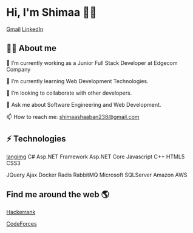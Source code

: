 #  Hi, I'm Shimaa 👩‍💻
[Gmail](shimaashaaban238@gmail.com) [LinkedIn](www.linkedin.com/in/shimaa-shaaban-83a56718b)

## 👩‍💻 About me
🔭 I’m currently working as a Junior Full Stack Developer at Edgecom Company

 🌱 I’m currently learning Web Development Technologies.

👯 I’m looking to collaborate with other developers. 

💬 Ask me about Software Engineering and Web Development. 

📫 How to reach me: shimaashaaban238@gmail.com 

##  ⚡ Technologies

[langimg](https://www.google.com/url?sa=i&url=https%3A%2F%2Fauth0.com%2Fblog%2Ffive-csharp-features-you-dont-know%2F&psig=AOvVaw0xA_lX2R4yYMAWuBO85jor&ust=1728735167592000&source=images&cd=vfe&opi=89978449&ved=0CBEQjRxqFwoTCMCmguKmhokDFQAAAAAdAAAAABAE) C#  Asp.NET Framework Asp.NET Core Javascript C++ HTML5 CSS3
  
JQuery  Ajax Docker Radis RabbitMQ  Microsoft SQLServer Amazon AWS
 
## Find me around the web 🌎

 [Hackerrank](https://www.hackerrank.com/profile/shimaashaaban238)
 
[CodeForces](https://codeforces.com/profile/shimaa31)

